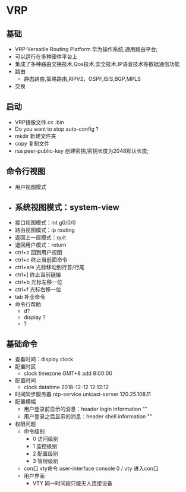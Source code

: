 # VRP
## 基础
- VRP-Versatile Routing Platform  华为操作系统,通用路由平台;
- 可以运行在多种硬件平台上
- 集成了多种路由交换技术,Qos技术,安全技术,IP语音技术等数据通信功能
- 路由
  - 静态路由,策略路由,RIPV2，OSPF,ISIS,BGP,MPLS
- 交换
## 启动
- VRP镜像文件.cc .bin
- Do you want to stop auto-config ?
- mkdir 新建文件夹
- copy 复制文件
- rsa peer-public-key 创建密钥,密钥长度为2048默认长度;
## 命令行视图
- 用户视图模式
- 系统视图模式：system-view 
  - 
- 接口视图模式：int g0/0/0
- 路由视图模式：ip routing
- 返回上一层模式：quit 
- 退回用户模式：return
- ctrl+z 回到用户视图
- ctrl+c 终止当前面命令
- ctrl+a/e 光标移动到行首/行尾
- ctrl+] 终止当前链接
- ctrl+b 光标左移一位
- ctrl+f 光标右移一位
- tab 补全命令
- 命令行帮助
  - d?
  - display ?
  - ?
## 基础命令
- 查看时间：display clock
- 配置时区
  - clock timezone GMT+8 add 8:00:00
- 配置时间
  - clock datatime 2018-12-12 12:12:12
- 时间同步服务器 ntp-service unicast-server 120.25.108.11
- 配置横幅
  - 用户登录前显示的消息：header login information ""
  - 用户登录之后显示的消息：header shell information ""
- 权限问题
  - 命令级别
    - 0 访问级别
    - 1 监控级别
    - 2 配置级别
    - 3 管理级别
  - con口 vty命令 user-interface console 0 / vty 进入con口
  - 用户界面
    - VTY 同一时间段只能无人连接设备